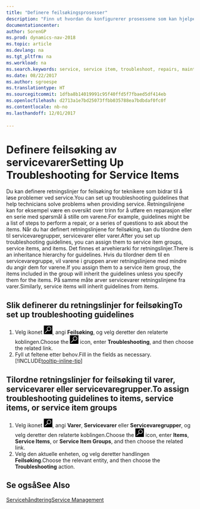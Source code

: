 ```yaml
---
title: "Definere feilsøkingsprosesser"
description: "Finn ut hvordan du konfigurerer prosessene som kan hjelpe kundeservicerepresentanter med å identifisere og løse problemer med servicevarer."
documentationcenter: 
author: SorenGP
ms.prod: dynamics-nav-2018
ms.topic: article
ms.devlang: na
ms.tgt_pltfrm: na
ms.workload: na
ms.search.keywords: service, service item, troubleshoot, repairs, maintenance
ms.date: 08/22/2017
ms.author: sgroespe
ms.translationtype: HT
ms.sourcegitcommit: 1dfba8b14019991c95f40ffd5f7fbaed5df414eb
ms.openlocfilehash: d2713a1e7bd25073ffbb035788ea7bdbdaf0fc0f
ms.contentlocale: nb-no
ms.lasthandoff: 12/01/2017

---
```


# <a name="setting-up-troubleshooting-for-service-items"></a><span data-ttu-id="f5caf-103">Definere feilsøking av servicevarer</span><span class="sxs-lookup"><span data-stu-id="f5caf-103">Setting Up Troubleshooting for Service Items</span></span>
<span data-ttu-id="f5caf-104">Du kan definere retningslinjer for feilsøking for teknikere som bidrar til å løse problemer ved service.</span><span class="sxs-lookup"><span data-stu-id="f5caf-104">You can set up troubleshooting guidelines that help technicians solve problems when providing service.</span></span> <span data-ttu-id="f5caf-105">Retningslinjene kan for eksempel være en oversikt over trinn for å utføre en reparasjon eller en serie med spørsmål å stille om varene.</span><span class="sxs-lookup"><span data-stu-id="f5caf-105">For example, guidelines might be a list of steps to perform a repair, or a series of questions to ask about the items.</span></span> <span data-ttu-id="f5caf-106">Når du har definert retningslinjene for feilsøking, kan du tilordne dem til servicevaregrupper, servicevarer eller varer.</span><span class="sxs-lookup"><span data-stu-id="f5caf-106">After you set up troubleshooting guidelines, you can assign them to service item groups, service items, and items.</span></span> <span data-ttu-id="f5caf-107">Det finnes et arvehierarki for retningslinjer.</span><span class="sxs-lookup"><span data-stu-id="f5caf-107">There is an inheritance hierarchy for guidelines.</span></span> <span data-ttu-id="f5caf-108">Hvis du tilordner dem til en servicevaregruppe, vil varene i gruppen arver retningslinjene med mindre du angir dem for varene.</span><span class="sxs-lookup"><span data-stu-id="f5caf-108">If you assign them to a service item group, the items included in the group will inherit the guidelines unless you specify them for the items.</span></span> <span data-ttu-id="f5caf-109">På samme måte arver servicevarer retningslinjene fra varer.</span><span class="sxs-lookup"><span data-stu-id="f5caf-109">Similarly, service items will inherit guidelines from items.</span></span>  

## <a name="to-set-up-troubleshooting-guidelines"></a><span data-ttu-id="f5caf-110">Slik definerer du retningslinjer for feilsøking</span><span class="sxs-lookup"><span data-stu-id="f5caf-110">To set up troubleshooting guidelines</span></span>
1. <span data-ttu-id="f5caf-111">Velg ikonet ![Søk etter side eller rapport](media/ui-search/search_small.png "Søk etter side eller rapport"), angi **Feilsøking**, og velg deretter den relaterte koblingen.</span><span class="sxs-lookup"><span data-stu-id="f5caf-111">Choose the ![Search for Page or Report](media/ui-search/search_small.png "Search for Page or Report icon") icon, enter **Troubleshooting**, and then choose the related link.</span></span>  
2. <span data-ttu-id="f5caf-112">Fyll ut feltene etter behov.</span><span class="sxs-lookup"><span data-stu-id="f5caf-112">Fill in the fields as necessary.</span></span> [!INCLUDE[tooltip-inline-tip](includes/tooltip-inline-tip_md.md)]  

## <a name="to-assign-troubleshooting-guidelines-to-items-service-items-or-service-item-groups"></a><span data-ttu-id="f5caf-113">Tilordne retningslinjer for feilsøking til varer, servicevarer eller servicevaregrupper.</span><span class="sxs-lookup"><span data-stu-id="f5caf-113">To assign troubleshooting guidelines to items, service items, or service item groups</span></span>
1. <span data-ttu-id="f5caf-114">Velg ikonet ![Søk etter side eller rapport](media/ui-search/search_small.png "Søk etter side eller rapport"), angi **Varer**, **Servicevarer** eller **Servicevaregrupper**, og velg deretter den relaterte koblingen.</span><span class="sxs-lookup"><span data-stu-id="f5caf-114">Choose the ![Search for Page or Report](media/ui-search/search_small.png "Search for Page or Report icon") icon, enter **Items**, **Service Items**, or **Service Item Groups**, and then choose the related link.</span></span>  
2. <span data-ttu-id="f5caf-115">Velg den aktuelle enheten, og velg deretter handlingen **Feilsøking**.</span><span class="sxs-lookup"><span data-stu-id="f5caf-115">Choose the relevant entity, and then choose the **Troubleshooting** action.</span></span>  

## <a name="see-also"></a><span data-ttu-id="f5caf-116">Se også</span><span class="sxs-lookup"><span data-stu-id="f5caf-116">See Also</span></span>
[<span data-ttu-id="f5caf-117">Servicehåndtering</span><span class="sxs-lookup"><span data-stu-id="f5caf-117">Service Management</span></span>](service-service.md)
